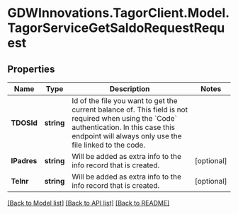 # GDWInnovations.TagorClient.Model.TagorServiceGetSaldoRequestRequest

## Properties

Name | Type | Description | Notes
------------ | ------------- | ------------- | -------------
**TDOSId** | **string** | Id of the file you want to get the current balance of. This field is not required when using the &#x60;Code&#x60; authentication. In this case this endpoint will always only use the file linked to the code. | 
**IPadres** | **string** | Will be added as extra info to the info record that is created. | [optional] 
**Telnr** | **string** | Will be added as extra info to the info record that is created. | [optional] 

[[Back to Model list]](../README.md#documentation-for-models) [[Back to API list]](../README.md#documentation-for-api-endpoints) [[Back to README]](../README.md)

